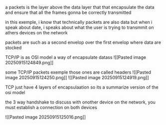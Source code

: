 a packets is the layer above the data layer that that encapsulate the data and ensure that all the frames gonna be correctly transmitted 

in this exemple, i know that technically packets are also data but when i speak about date, i speaks about what the user is trying to transmmit on athers devices on the network 

packets are such as a second envelop over the first envelop where data are stocked

TCP/IP is as OSI model a way of encapsulate datass
![[Pasted image 20250915124849.png]]

some TCP/IP packets exemple those ones are called headers
![[Pasted image 20250915124250.png]]
![[Pasted image 20250915124919.png]]

 TCP just have 4 layers of encapsulaation so its a summarize version of the osi model

the 3 way handshake
to discuss with onother device on the network, you must establish a connection on both devices



![[Pasted image 20250915125016.png]]
